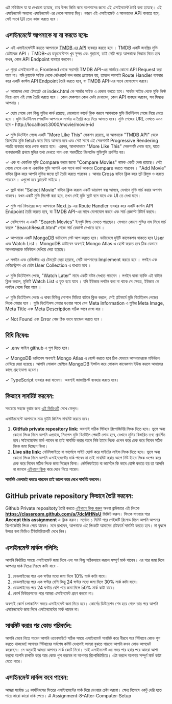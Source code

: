এই মডিউলে যা যা দেখানো হয়েছে, তার উপর ভিত্তি করে আপনাদের জন্যে এই এসাইনমেন্ট তৈরি করা হয়েছে। এই এসাইনমেন্ট অন্যান্য এসাইনমেন্ট এর থেকে সামান্য ভিন্ন। কারণ এই এসাইনমেন্ট এ আপনাদের API বানাতে হবে, সেই সাথে UI তেও কাজ করতে হবে ।

## এসাইনমেন্টে আপনাকে যা যা করতে হবেঃ

✓ এই এসাইনমেন্টটি করতে আপনাকে [TMDB এর API](https://developer.themoviedb.org/reference/intro/getting-started) ব্যবহার করতে হবে । TMDB একটি জনপ্রিয় মুভি ডেটাবেজ API । TMDB-এর ডকুমেন্টেশন খুব সুন্দর এবং গুছানো, তাই সেটি পড়ে আপনাকে সিদ্ধান্ত নিতে হবে কখন, কোন API Endpoint ব্যবহার করবেন।

✓ পুরো এসাইনমেন্ট এ, Frontend থেকে সরাসরি TMDB API-এর সার্ভারে কোনো API Request করা যাবে না। যদি ক্লায়েন্ট সাইড থেকে নেটওয়ার্ক কল করার প্রয়োজন হয়, তাহলে অবশ্যই Route Handler ব্যবহার করে একটি কাস্টম API Endpoint তৈরি করতে হবে, যা TMDB API-এর সাথে যোগাযোগ করবে।

✓ আমাদের দেয়া টেমপ্লেট এর index.html কে সার্ভার সাইড এ রেন্ডার করতে হবে। সার্ভার সাইড থেকে মুভি লিস্ট নিয়ে এসে এই পেজ তৈরি করতে হবে । কোন সেকশনে কোন ডেটা দেখাবেন, কোন API ব্যবহার করবেন, সব সিদ্ধান্ত আপনার ।

✓ হোম পেজে বেশ কিছু মুভির কার্ড রয়েছে, যেকোনো কার্ডে ক্লিক করলে আপনাকে মুভি ডিটেইলস পেজে নিয়ে যেতে হবে । মুভি ডিটেইলস পেজটিও আপনাকে সার্ভার এ তৈরি করে নিয়ে আসতে হবে। মুভি পেজের URL দেখতে এমন হবে - http://localhost:3000/movie/movie-id

✓ মুভি ডিটেইল পেজে একটি "More Like This" সেকশন রয়েছে, যা আপনাকে "TMDB API" থেকে রিলেটেড মুভি fetch করে নিয়ে আসতে হবে এবং সেই সাথে এই সেকশনটি Progressive Rendering পদ্ধতি ব্যবহার করে লোড করতে হবে। এরপর, আলাদাভাবে "More Like This" সেকশনটি লোড হবে, যাতে ব্যবহারকারী প্রথমে মুভির তথ্য দেখতে পান এবং পরবর্তীতে রিলেটেড মুভিগুলি প্রদর্শিত হয়।

✓ এক বা একাধিক মুভি Compare করার জন্যে "Compare Movies" নামক একটি পেজ রয়েছে। সেই পেজে গেলে এক বা একাধিক মুভি আপনি এক সাথে কার্ড আকারে Compare করতে পারবেন । "Add Movie" বাটনে ক্লিক করে আপনি মুভির জন্যে স্লট তৈরি করতে পারবেন । আবার Cross বাটনে ক্লিক করে স্লট রিমুভ ও করতে পারবেন । এগুলো হবে ক্লায়েন্ট সাইডে ।

✓ স্লটে থাকা "Select Movie" বাটনে ক্লিক করলে একটি ডায়ালগ বক্স আসবে, যেখানে মুভি সার্চ করার অপশন থাকবে। যখন একটি মুভি সিলেক্ট করা হবে, তখন সেই মুভি স্লটে বসে যাবে এবং UI তে দেখা যাবে।

✓ মুভি সার্চ ফিচারের জন্য আপনাকে Next.js-এর Route Handler ব্যবহার করে একটি কাস্টম API Endpoint তৈরি করতে হবে, যা TMDB API-এর সাথে যোগাযোগ করবে এবং সার্চ রেজাল্ট রিটার্ন করবে।

✓ নেভিগেশন এ একটি "Search Movies" ইনপুট ফিল্ড দেখতে পারছেন। সেখানে কোনো মুভির নাম লিখে সার্চ করলে "SearchResult.html" পেজে সার্চ রেজাল্ট দেখাতে হবে ।

✓ আপনাকে একটি MongoDB ডাটাবেস সেট আপ করতে হবে। ডাটাবেসে দুইটি কালেকশন থাকতে হবে User এবং Watch List । MongoDB ডাটাবেস অবশ্যই Mongo Atlas এ হোস্ট করতে হবে ঠিক যেভাবে আপনাদেরকে মডিউলে দেখিয়ে দেয়া হয়েছে।

✓ লগইন এবং রেজিস্টার এর টেমপ্লেট দেয়া হয়েছে, সেটি আপনাদের Implement করতে হবে । লগইন এবং রেজিস্ট্রেশন এর ডেটা User Collection এ রাখতে হবে ।

✓ মুভি ডিটেইলস পেজে, "Watch Later" নামে একটি বাটন দেখতে পারবেন । লগইন থাকা ব্যাক্তি এই বাটনে ক্লিক করলে, মুভিটি Watch List এ যুক্ত হয়ে যাবে । যদি ইউজার লগইন করা না থাকে সে ক্ষেত্রে, ইউজার কে লগইন পেজে নিয়ে যাবে ।

✓ মুভি ডিটেইলস পেজে এ থাকা বিভিন্ন সোশাল মিডিয়া বাটনে ক্লিক করলে, সেই প্লাটফর্মে মুভি ডিটেইলস পেজের লিংক শেয়ার হবে । মুভি ডিটেইলস শেয়ার হওয়ার সাথে যেন Meta Information এ মুভির Meta Image, Meta Title এবং Meta Description সঠিক ভাবে দেখা যায় ।

✓ Not Found এবং Error পেজ ঠিক ভাবে হ্যান্ডেল করতে হবে ।

## বিধি নিষেধঃ

✓ .env ফাইল github এ পুশ দিতে হবে।

✓ MongoDB ডাটাবেস অবশ্যই Mongo Atlas এ হোস্ট করতে হবে ঠিক যেভাবে আপনাদেরকে মডিউলে দেখিয়ে দেয়া হয়েছে। আপনি লোকাল মেশিনে MongoDB ইন্সটল করে লোকাল কানেকশন ইউজ করলে আমাদের কাছে গ্রহণযোগ্য হবেনা।

✓ TypeScript ব্যবহার করা যাবেনা। অবশ্যই জাভাস্ক্রিপ্ট ব্যবহার করতে হবে।

## কিভাবে সাবমিট করবেন:

সবচেয়ে সহজে বুঝার জন্য [এই ভিডিওটি](https://learnwithsumit.com/rnext/courses/rnext/how-to-submit-assignments-in-reactive-accelerator-course) দেখে ফেলুন।

এসাইনমেন্টে আপনাকে মাত্র দুইটা জিনিস সাবমিট করতে হবে।

1. **GitHub private repository link:** অবশ্যই সঠিক গিটহাব রিপোজিটরি লিংক দিতে হবে। ভুলে অন্য কোনো লিংক দিলে আপনি এপ্রথমে, সিংগেল মুভি ডিটেইল পেজটি লোড হবে, যেখানে মুভির বিস্তারিত তথ্য প্রদর্শিত হবে।সাইনমেন্টের মার্ক পাবেন না তাই সাবমিট করার আগে নিউ ট্যাবে লিংক ওপেন করে চেক করে নিবেন সঠিক লিংক জমা দিচ্ছেন কিনা।
2. **Live site link:** নেটলিফাইতে বা ভার্সেলে সাইট হোস্ট করে সাইটের লাইভ লিংক দিতে হবে। ভুলে অন্য কোনো লিংক দিলে আপনি এসাইনমেন্টের মার্ক পাবেন না তাই সাবমিট করার আগে নিউ ট্যাবে লিংক ওপেন করে চেক করে নিবেন সঠিক লিংক জমা দিচ্ছেন কিনা। নেটলিফাইতে বা ভার্সেলে কি ভাবে হোস্ট করতে হয় তা আপনি না জানলে [এইখানে ক্লিক](https://learnwithsumit.com/rnext/courses/rnext/how-to-deploy-your-project-to-vercel-free) করে দেখে নিতে পারেন।

**সাবমিট একবারই করতে পারবেন তাই ভালো করে দেখে সাবমিট করবেন।**

## GitHub private repository কিভাবে তৈরি করবেন:

Github Private repositoty তৈরি করতে [এইখানে ক্লিক করুন](https://classroom.github.com/a/7dcMHNsU) অথবা ব্রাউজারে এই লিংকে **https://classroom.github.com/a/7dcMHNsU** ভিজিট করুন। লিংকে যাওয়ার পরে **Accept this assignment** এ ক্লিক করুন। সর্বোচ্চ ১ মিনিট পরে পেইজটি রিলোড দিলে আপনি আপনার রিপোজেটরি লিংক পেয়ে যাবেন। মনে রাখবেন, আপনাকে এই লিংকটি আমাদের প্লাটফর্মে সাবমিট করতে হবে। না বুঝলে উপরে বলা ভিডিও টিউটোরিয়ালটি দেখে নিন।

## এসাইনমেন্ট মার্কস পলিসি:

আপনি নির্ধারিত সময়ে এসাইনমেন্ট জমা দিলে এবং সব কিছু সঠিকভাবে করলে সম্পূর্ণ মার্ক পাবেন। এর পরে জমা দিলে আপনার মার্ক নিচের নিয়মে কাটা যাবে -

1. ডেডলাইনের পরে এক ঘণ্টার মধ্যে জমা দিলে 10% মার্ক কাটা যাবে।
2. ডেডলাইনের পরে এক ঘণ্টার বেশি কিন্তু 24 ঘণ্টার মধ্যে জমা দিলে 30% মার্ক কাটা যাবে।
3. ডেডলাইনের পরে 24 ঘণ্টার বেশি পরে জমা দিলে 50% মার্ক কাটা যাবে।
4. কোর্স ডিউরেশনের পরে আমরা এসাইনমেন্ট গ্রহণ করবো না।

অবশ্যই কোর্স চলাকালিন সময়ে এসাইনমেন্ট জমা দিতে হবে। কোর্সের ডিউরেশন শেষ হয়ে গেলে তার পরে আপনি এসাইনমেন্টে জমা দিলে এসাইনমেন্টের মার্ক পাবেন না।

## সাবমিট করার পর কোড পরিবর্তন:

আপনি ভেবে নিতে পারেন আপনি ওয়েবসাইটে সঠিক সময়ে এসাইনমেন্ট সাবমিট করে নীরবে পরে গিটহাবে কোড পুশ করতে থাকবেন! আপনার গিটহাবের সর্বশেষ কমিট দেখলেই আমরা বুঝতে পারবো আপনি কখন কোড আপডেট করেছেন। সে অনুযায়ী আমরা আপনার মার্ক কেটে নিবো। তাই এসাইনমেন্ট এর সময় পার হবার পরে আমরা আশা করবো আপনি চালাকি করে আর কোড পুশ করবেন না আপনার রিপোজিটরিতে। এটা করলে আপনার সম্পূর্ণ মার্ক কাটা যেতে পারে।

## এসাইনমেন্ট মার্কস কবে পাবেন:

আমরা সর্বোচ্চ ১৫ কার্যদিবসের ভিতরে এসাইনমেন্টের মার্ক দিয়ে দেওয়ার চেষ্টা করবো। ক্ষেত্র বিশেষে একটু দেরি হতে পারে কারো কারো মার্ক পেতে।
#   A s s i g n m e n t - 8 - A f t e r - C o m p u t e r - S e t u p  
 